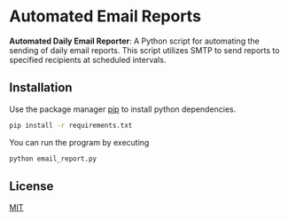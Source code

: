 # Automated Email Reports
**Automated Daily Email Reporter**: A Python script for automating the sending of daily email reports. This script utilizes SMTP to send reports to specified recipients at scheduled intervals.

## Installation

Use the package manager [pip](https://pip.pypa.io/en/stable/) to install python dependencies.

```bash
pip install -r requirements.txt
```

You can run the program by executing
```bash
python email_report.py
```

## License

[MIT](https://choosealicense.com/licenses/mit/)